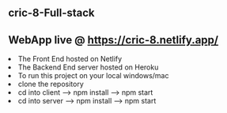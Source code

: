 ## cric-8-Full-stack
## WebApp live @ https://cric-8.netlify.app/
<li> The Front End hosted on Netlify </li>
<li> The Backend End server hosted on Heroku </li>
<li> To run this project on your local windows/mac 
  <li> clone the repository</li>
  <li> cd into client --> npm install --> npm start</li>
  <li> cd into server --> npm install --> npm start</li>
</li>
